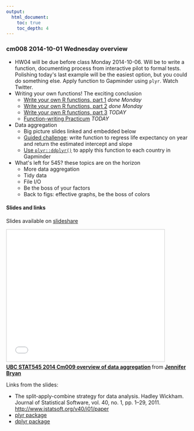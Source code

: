 ```yaml
---
output:
  html_document:
    toc: true
    toc_depth: 4
---
```


### cm008 2014-10-01 Wednesday overview

  * HW04 will be due before class Monday 2014-10-06. Will be to write a function, documenting process from interactive pilot to formal tests. Polishing today's last example will be the easiest option, but you could do something else. Apply function to Gapminder using `plyr`. Watch Twitter.
  * Writing your own functions! The exciting conclusion
    - [Write your own R functions, part 1](block011_write-your-own-function-01.html) *done Monday*
    - [Write your own R functions, part 2](block011_write-your-own-function-02.html) *done Monday*
    - [Write your own R functions, part 3](block011_write-your-own-function-03.html) *TODAY*
    - [Function-writing Practicum](block012_function-regress-lifeexp-on-year.html)  *TODAY*
  * Data aggregation
    - Big picture slides linked and embedded below
    - [Guided challenge](block012_function-regress-lifeexp-on-year.html): write function to regress life expectancy on year and return the estimated intercept and slope
    - [Use `plyr::ddplyr()`](block013_plyr-ddply.html) to apply this function to each country in Gapminder
  * What's left for 545? these topics are on the horizon
    - More data aggregation
    - Tidy data
    - File I/O
    - Be the boss of your factors
    - Back to figs: effective graphs, be the boss of colors
    
#### Slides and links

Slides available on [slideshare](https://www.slideshare.net/jenniferbryan5811/cm009-data-aggregation)

<iframe src="//www.slideshare.net/slideshow/embed_code/39778629" width="427" height="356" frameborder="0" marginwidth="0" marginheight="0" scrolling="no" style="border:1px solid #CCC; border-width:1px; margin-bottom:5px; max-width: 100%;" allowfullscreen> </iframe> <div style="margin-bottom:5px"> <strong> <a href="https://www.slideshare.net/jenniferbryan5811/cm009-data-aggregation" title="UBC STAT545 2014 Cm009 overview of data aggregation" target="_blank">UBC STAT545 2014 Cm009 overview of data aggregation</a> </strong> from <strong><a href="http://www.slideshare.net/jenniferbryan5811" target="_blank">Jennifer Bryan</a></strong> </div>

Links from the slides:

  * The split-apply-combine strategy for data analysis. Hadley Wickham. Journal of Statistical Software, vol. 40, no. 1, pp. 1–29, 2011. <http://www.jstatsoft.org/v40/i01/paper>
  * [plyr package](http://cran.rstudio.com/web/packages/plyr/)
  * [dplyr package](http://cran.rstudio.com/web/packages/dplyr/)